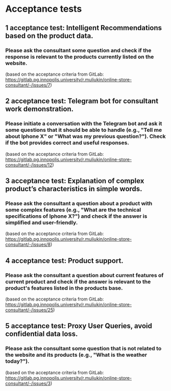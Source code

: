 # Acceptance tests

## 1 acceptance test: Intelligent Recommendations based on the product data.

### Please ask the consultant some question and check if the response is relevant to the products currently listed on the website.

(based on the acceptance criteria from GitLab: https://gitlab.pg.innopolis.university/r.muliukin/online-store-consultant/-/issues/7)

## 2 acceptance test:  Telegram bot for consultant work demonstration.

### Please initiate a conversation with the Telegram bot and ask it some questions that it should be able to handle (e.g., "Tell me about Iphone X" or "What was my previous question?"). Check if the bot provides correct and useful responses.

(based on the acceptance criteria from GitLab: https://gitlab.pg.innopolis.university/r.muliukin/online-store-consultant/-/issues/12)

## 3 acceptance test: Explanation of complex product’s characteristics in simple words.

### Please ask the consultant a question about a product with some complex features (e.g., "What are the technical specifications of Iphone X?") and check if the answer is simplified and user-friendly.

(based on the acceptance criteria from GitLab: https://gitlab.pg.innopolis.university/r.muliukin/online-store-consultant/-/issues/8)

## 4 acceptance test: Product support.

### Please ask the consultant a question about current features of current product and check if the answer is relevant to the product's features listed in the products base.

(based on the acceptance criteria from GitLab: https://gitlab.pg.innopolis.university/r.muliukin/online-store-consultant/-/issues/25)

## 5 acceptance test: Proxy User Queries, avoid confidential data loss.

### Please ask the consultant some question that is not related to the website and its products (e.g., "What is the weather today?").

(based on the acceptance criteria from GitLab: https://gitlab.pg.innopolis.university/r.muliukin/online-store-consultant/-/issues/3)
